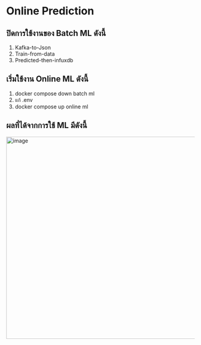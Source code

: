 # Online Prediction

<!-- Online Prection ทำงานอย่างไร  -->

## ปิดการใช้งานของ Batch ML ดังนี้

1. Kafka-to-Json
2. Train-from-data
3. Predicted-then-infuxdb


## เริ่มใช้งาน Online ML ดังนี้

1. docker compose down batch ml
2. แก้ .env
3. docker compose up online ml

## ผลที่ได้จากการใช้ ML มีดังนี้

<img width="1121" height="540" alt="image" src="https://github.com/user-attachments/assets/2c8200b3-2f53-404a-bb29-162036614d34" />

